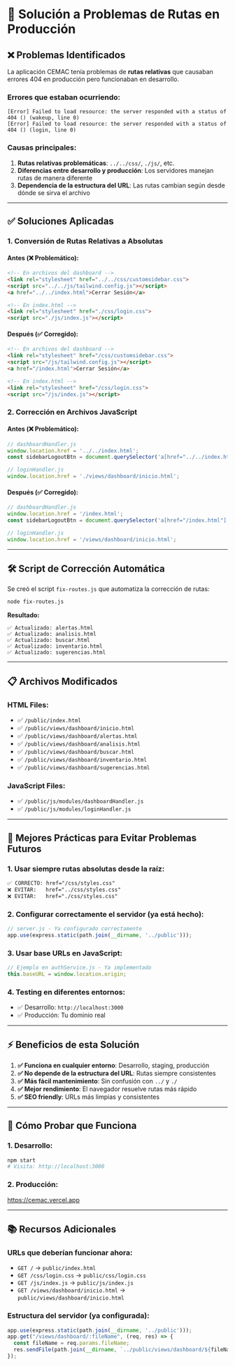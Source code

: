 # 🔧 Solución a Problemas de Rutas en Producción

## ❌ **Problemas Identificados**

La aplicación CEMAC tenía problemas de **rutas relativas** que causaban errores 404 en producción pero funcionaban en desarrollo.

### **Errores que estaban ocurriendo:**
```
[Error] Failed to load resource: the server responded with a status of 404 () (wakeup, line 0)
[Error] Failed to load resource: the server responded with a status of 404 () (login, line 0)
```

### **Causas principales:**
1. **Rutas relativas problemáticas**: `../../css/`, `./js/`, etc.
2. **Diferencias entre desarrollo y producción**: Los servidores manejan rutas de manera diferente
3. **Dependencia de la estructura del URL**: Las rutas cambian según desde dónde se sirva el archivo

---

## ✅ **Soluciones Aplicadas**

### **1. Conversión de Rutas Relativas a Absolutas**

#### **Antes (❌ Problemático):**
```html
<!-- En archivos del dashboard -->
<link rel="stylesheet" href="../../css/customsidebar.css">
<script src="../../js/tailwind.config.js"></script>
<a href="../../index.html">Cerrar Sesión</a>

<!-- En index.html -->
<link rel="stylesheet" href="./css/login.css">
<script src="./js/index.js"></script>
```

#### **Después (✅ Corregido):**
```html
<!-- En archivos del dashboard -->
<link rel="stylesheet" href="/css/customsidebar.css">
<script src="/js/tailwind.config.js"></script>
<a href="/index.html">Cerrar Sesión</a>

<!-- En index.html -->
<link rel="stylesheet" href="/css/login.css">
<script src="/js/index.js"></script>
```

### **2. Corrección en Archivos JavaScript**

#### **Antes (❌ Problemático):**
```javascript
// dashboardHandler.js
window.location.href = '../../index.html';
const sidebarLogoutBtn = document.querySelector('a[href="../../index.html"]');

// loginHandler.js  
window.location.href = './views/dashboard/inicio.html';
```

#### **Después (✅ Corregido):**
```javascript
// dashboardHandler.js
window.location.href = '/index.html';
const sidebarLogoutBtn = document.querySelector('a[href="/index.html"]');

// loginHandler.js
window.location.href = '/views/dashboard/inicio.html';
```

---

## 🛠 **Script de Corrección Automática**

Se creó el script `fix-routes.js` que automatiza la corrección de rutas:

```bash
node fix-routes.js
```

**Resultado:**
```
✅ Actualizado: alertas.html
✅ Actualizado: analisis.html  
✅ Actualizado: buscar.html
✅ Actualizado: inventario.html
✅ Actualizado: sugerencias.html
```

---

## 📋 **Archivos Modificados**

### **HTML Files:**
- ✅ `/public/index.html`
- ✅ `/public/views/dashboard/inicio.html`
- ✅ `/public/views/dashboard/alertas.html`
- ✅ `/public/views/dashboard/analisis.html`
- ✅ `/public/views/dashboard/buscar.html`
- ✅ `/public/views/dashboard/inventario.html`
- ✅ `/public/views/dashboard/sugerencias.html`

### **JavaScript Files:**
- ✅ `/public/js/modules/dashboardHandler.js`
- ✅ `/public/js/modules/loginHandler.js`

---

## 🚀 **Mejores Prácticas para Evitar Problemas Futuros**

### **1. Usar siempre rutas absolutas desde la raíz:**
```html
✅ CORRECTO: href="/css/styles.css"
❌ EVITAR:   href="../css/styles.css"
❌ EVITAR:   href="./css/styles.css"
```

### **2. Configurar correctamente el servidor (ya está hecho):**
```javascript
// server.js - Ya configurado correctamente
app.use(express.static(path.join(__dirname, '../public')));
```

### **3. Usar base URLs en JavaScript:**
```javascript
// Ejemplo en authService.js - Ya implementado
this.baseURL = window.location.origin;
```

### **4. Testing en diferentes entornos:**
- ✅ Desarrollo: `http://localhost:3000`
- ✅ Producción: Tu dominio real

---

## ⚡ **Beneficios de esta Solución**

1. **✅ Funciona en cualquier entorno**: Desarrollo, staging, producción
2. **✅ No depende de la estructura del URL**: Rutas siempre consistentes  
3. **✅ Más fácil mantenimiento**: Sin confusión con `../` y `./`
4. **✅ Mejor rendimiento**: El navegador resuelve rutas más rápido
5. **✅ SEO friendly**: URLs más limpias y consistentes

---

## 🧪 **Cómo Probar que Funciona**

### **1. Desarrollo:**
```bash
npm start
# Visita: http://localhost:3000
```

### **2. Producción:**
https://cemac.vercel.app

---

## 📚 **Recursos Adicionales**

### **URLs que deberían funcionar ahora:**
- `GET /` → `public/index.html`
- `GET /css/login.css` → `public/css/login.css`
- `GET /js/index.js` → `public/js/index.js`
- `GET /views/dashboard/inicio.html` → `public/views/dashboard/inicio.html`

### **Estructura del servidor (ya configurada):**
```javascript
app.use(express.static(path.join(__dirname, '../public')));
app.get("/views/dashboard/:fileName", (req, res) => {
  const fileName = req.params.fileName;
  res.sendFile(path.join(__dirname, `../public/views/dashboard/${fileName}`));
});
```

